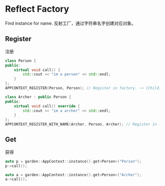 # Reflect Factory
Find instance for name.
反射工厂，通过字符串名字创建对应对象。

## Register
注册
```c++
class Person {
public:
    virtual void call() {
        std::cout << "im a person" << std::endl;
    }
};
APPCONTEXT_REGISTER(Person, Person); // Register in factory. -> (Child, Parent)

class Archer : public Person {
public:
    virtual void call() override {
        std::cout << "im a archer" << std::endl;
    }
};
APPCONTEXT_REGISTER_WITH_NAME(Archer, Person, Archer); // Register in factory with name. -> (Child, Parent, AnyStringName)
```

## Get
获得
```c++
auto p = garden::AppContext::instance().get<Person>("Person");
p->call();

auto a = garden::AppContext::instance().get<Person>("Archer");
a->call();
```
